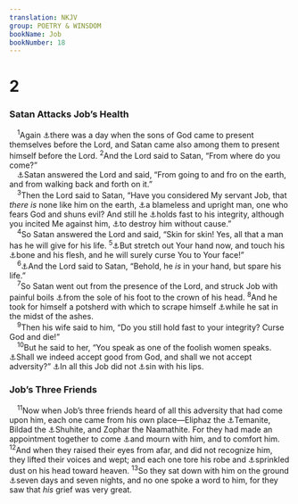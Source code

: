```yaml
---
translation: NKJV
group: POETRY & WINSDOM
bookName: Job 
bookNumber: 18
---
```


<div class="title"><h1>2</h1><h3>Satan Attacks Job’s Health</h3></div>
<span class="verse giop_2_1"> <sup>1</sup>Again <a data-toggle="tooltip" data-placement="bottom" title="Job 1:6–8">⚓</a>there was a day when the sons of God came to present themselves before the Lord, and Satan came also among them to present himself before the Lord. </span>
<span class="verse giop_2_2"><sup>2</sup>And the Lord said to Satan, “From where do you come?”<br/> <a data-toggle="tooltip" data-placement="bottom" title="Job 1:7">⚓</a>Satan answered the Lord and said, “From going to and fro on the earth, and from walking back and forth on it.”<br/></span>
<span class="verse giop_2_3"> <sup>3</sup>Then the Lord said to Satan, “Have you considered My servant Job, that <i>there</i> <i>is</i> none like him on the earth, <a data-toggle="tooltip" data-placement="bottom" title="Job 1:1, 8">⚓</a>a blameless and upright man, one who fears God and shuns evil? And still he <a data-toggle="tooltip" data-placement="bottom" title="Job 27:5, 6">⚓</a>holds fast to his integrity, although you incited Me against him, <a data-toggle="tooltip" data-placement="bottom" title="Job 9:17">⚓</a>to destroy him without cause.”<br/></span>
<span class="verse giop_2_4"> <sup>4</sup>So Satan answered the Lord and said, “Skin for skin! Yes, all that a man has he will give for his life. </span>
<span class="verse giop_2_5"><sup>5</sup><a data-toggle="tooltip" data-placement="bottom" title="Job 1:11">⚓</a>But stretch out Your hand now, and touch his <a data-toggle="tooltip" data-placement="bottom" title="Job 19:20">⚓</a>bone and his flesh, and he will surely curse You to Your face!”<br/></span>
<span class="verse giop_2_6"> <sup>6</sup><a data-toggle="tooltip" data-placement="bottom" title="Job 1:12">⚓</a>And the Lord said to Satan, “Behold, he <i>is</i> in your hand, but spare his life.”<br/></span>
<span class="verse giop_2_7"> <sup>7</sup>So Satan went out from the presence of the Lord, and struck Job with painful boils <a data-toggle="tooltip" data-placement="bottom" title="Is. 1:6">⚓</a>from the sole of his foot to the crown of his head. </span>
<span class="verse giop_2_8"><sup>8</sup>And he took for himself a potsherd with which to scrape himself <a data-toggle="tooltip" data-placement="bottom" title="Job 42:6; Jer. 6:26; Ezek. 27:30; Jon. 3:6; Matt. 11:21">⚓</a>while he sat in the midst of the ashes.<br/></span>
<span class="verse giop_2_9"> <sup>9</sup>Then his wife said to him, “Do you still hold fast to your integrity? Curse God and die!”<br/></span>
<span class="verse giop_2_10"> <sup>10</sup>But he said to her, “You speak as one of the foolish women speaks. <a data-toggle="tooltip" data-placement="bottom" title="Job 1:21, 22; (Heb. 12:6; James 5:10, 11)">⚓</a>Shall we indeed accept good from God, and shall we not accept adversity?” <a data-toggle="tooltip" data-placement="bottom" title="Job 1:22; (James 1:12)">⚓</a>In all this Job did not <a data-toggle="tooltip" data-placement="bottom" title="Ps. 39:1">⚓</a>sin with his lips.<br/></span>
<div class="title"><h3>Job’s Three Friends</h3></div>
<span class="verse giop_2_11"> <sup>11</sup>Now when Job’s three friends heard of all this adversity that had come upon him, each one came from his own place—Eliphaz the <a data-toggle="tooltip" data-placement="bottom" title="Gen. 36:11; 1 Chr. 1:36; Job 6:19; Jer. 49:7; Obad. 9">⚓</a>Temanite, Bildad the <a data-toggle="tooltip" data-placement="bottom" title="Gen. 25:2; 1 Chr. 1:32">⚓</a>Shuhite, and Zophar the Naamathite. For they had made an appointment together to come <a data-toggle="tooltip" data-placement="bottom" title="Job 42:11; Rom. 12:15">⚓</a>and mourn with him, and to comfort him. </span>
<span class="verse giop_2_12"><sup>12</sup>And when they raised their eyes from afar, and did not recognize him, they lifted their voices and wept; and each one tore his robe and <a data-toggle="tooltip" data-placement="bottom" title="Josh. 7:6; Neh. 9:1; Lam. 2:10; Ezek. 27:30">⚓</a>sprinkled dust on his head toward heaven. </span>
<span class="verse giop_2_13"><sup>13</sup>So they sat down with him on the ground <a data-toggle="tooltip" data-placement="bottom" title="Gen. 50:10; Ezek. 3:15">⚓</a>seven days and seven nights, and no one spoke a word to him, for they saw that <i>his</i> grief was very great.<br/></span>
